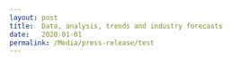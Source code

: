 ```yaml
---
layout: post
title:  Data, analysis, trends and industry forecasts
date:   2020-01-01
permalink: /Media/press-release/test
---
```

